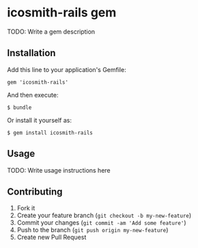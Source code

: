 # icosmith-rails gem

TODO: Write a gem description

## Installation

Add this line to your application's Gemfile:

    gem 'icosmith-rails'

And then execute:

    $ bundle

Or install it yourself as:

    $ gem install icosmith-rails

## Usage

TODO: Write usage instructions here

## Contributing

1. Fork it
2. Create your feature branch (`git checkout -b my-new-feature`)
3. Commit your changes (`git commit -am 'Add some feature'`)
4. Push to the branch (`git push origin my-new-feature`)
5. Create new Pull Request
